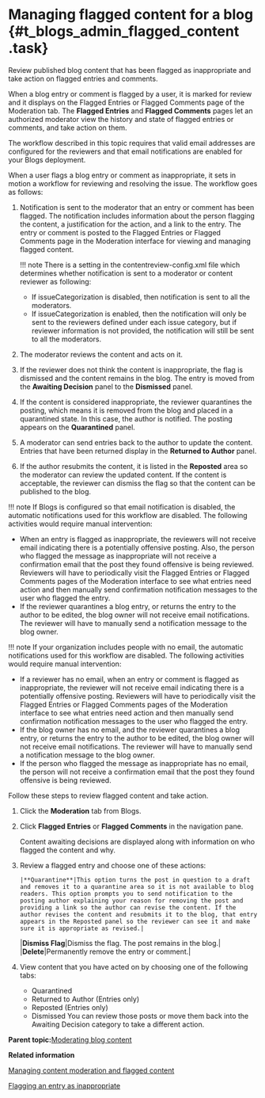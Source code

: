 # Managing flagged content for a blog {#t_blogs_admin_flagged_content .task}

Review published blog content that has been flagged as inappropriate and take action on flagged entries and comments.

When a blog entry or comment is flagged by a user, it is marked for review and it displays on the Flagged Entries or Flagged Comments page of the Moderation tab. The **Flagged Entries** and **Flagged Comments** pages let an authorized moderator view the history and state of flagged entries or comments, and take action on them.

The workflow described in this topic requires that valid email addresses are configured for the reviewers and that email notifications are enabled for your Blogs deployment.

When a user flags a blog entry or comment as inappropriate, it sets in motion a workflow for reviewing and resolving the issue. The workflow goes as follows:

1.  Notification is sent to the moderator that an entry or comment has been flagged. The notification includes information about the person flagging the content, a justification for the action, and a link to the entry. The entry or comment is posted to the Flagged Entries or Flagged Comments page in the Moderation interface for viewing and managing flagged content.

    !!! note
    There is a setting in the contentreview-config.xml file which determines whether notification is sent to a moderator or content reviewer as following:

    -   If issueCategorization is disabled, then notification is sent to all the moderators.
    -   If issueCategorization is enabled, then the notification will only be sent to the reviewers defined under each issue category, but if reviewer information is not provided, the notification will still be sent to all the moderators.
2.  The moderator reviews the content and acts on it.
3.  If the reviewer does not think the content is inappropriate, the flag is dismissed and the content remains in the blog. The entry is moved from the **Awaiting Decision** panel to the **Dismissed** panel.
4.  If the content is considered inappropriate, the reviewer quarantines the posting, which means it is removed from the blog and placed in a quarantined state. In this case, the author is notified. The posting appears on the **Quarantined** panel.
5.  A moderator can send entries back to the author to update the content. Entries that have been returned display in the **Returned to Author** panel.
6.  If the author resubmits the content, it is listed in the **Reposted** area so the moderator can review the updated content. If the content is acceptable, the reviewer can dismiss the flag so that the content can be published to the blog.

!!! note
    If Blogs is configured so that email notification is disabled, the automatic notifications used for this workflow are disabled. The following activities would require manual intervention:

-   When an entry is flagged as inappropriate, the reviewers will not receive email indicating there is a potentially offensive posting. Also, the person who flagged the message as inappropriate will not receive a confirmation email that the post they found offensive is being reviewed. Reviewers will have to periodically visit the Flagged Entries or Flagged Comments pages of the Moderation interface to see what entries need action and then manually send confirmation notification messages to the user who flagged the entry.
-   If the reviewer quarantines a blog entry, or returns the entry to the author to be edited, the blog owner will not receive email notifications. The reviewer will have to manually send a notification message to the blog owner.

!!! note
    If your organization includes people with no email, the automatic notifications used for this workflow are disabled. The following activities would require manual intervention:

-   If a reviewer has no email, when an entry or comment is flagged as inappropriate, the reviewer will not receive email indicating there is a potentially offensive posting. Reviewers will have to periodically visit the Flagged Entries or Flagged Comments pages of the Moderation interface to see what entries need action and then manually send confirmation notification messages to the user who flagged the entry.
-   If the blog owner has no email, and the reviewer quarantines a blog entry, or returns the entry to the author to be edited, the blog owner will not receive email notifications. The reviewer will have to manually send a notification message to the blog owner.
-   If the person who flagged the message as inappropriate has no email, the person will not receive a confirmation email that the post they found offensive is being reviewed.

Follow these steps to review flagged content and take action.

1.  Click the **Moderation** tab from Blogs.

2.  Click **Flagged Entries** or **Flagged Comments** in the navigation pane.

    Content awaiting decisions are displayed along with information on who flagged the content and why.

3.  Review a flagged entry and choose one of these actions:

        |**Quarantine**|This option turns the post in question to a draft and removes it to a quarantine area so it is not available to blog readers. This option prompts you to send notification to the posting author explaining your reason for removing the post and providing a link so the author can revise the content. If the author revises the content and resubmits it to the blog, that entry appears in the Reposted panel so the reviewer can see it and make sure it is appropriate as revised.|
    |**Dismiss Flag**|Dismiss the flag. The post remains in the blog.|
    |**Delete**|Permanently remove the entry or comment.|

4.  View content that you have acted on by choosing one of the following tabs:

    -   Quarantined
    -   Returned to Author \(Entries only\)
    -   Reposted \(Entries only\)
    -   Dismissed
    You can review those posts or move them back into the Awaiting Decision category to take a different action.


**Parent topic:**[Moderating blog content](../admin/c_blogs_admin_moderation_overview.md)

**Related information**  


[Managing content moderation and flagged content](../admin/t_admin_blogs_flag_inappropriate.md)

[Flagging an entry as inappropriate](../../user/blogs/t_blog_entry_inappropriate.md)

